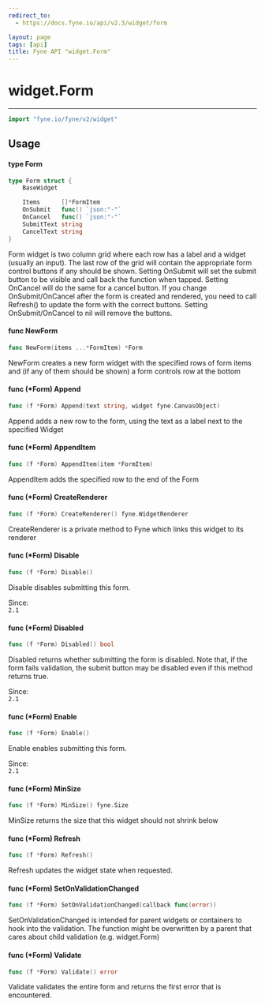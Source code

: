 ```yaml
---
redirect_to:
  - https://docs.fyne.io/api/v2.3/widget/form

layout: page
tags: [api]
title: Fyne API "widget.Form"
---
```



# widget.Form
---
```go
import "fyne.io/fyne/v2/widget"
```

## Usage

#### type Form

```go
type Form struct {
	BaseWidget

	Items      []*FormItem
	OnSubmit   func() `json:"-"`
	OnCancel   func() `json:"-"`
	SubmitText string
	CancelText string
}
```

Form widget is two column grid where each row has a label and a widget (usually an input). The last row of the grid will contain the appropriate form control buttons if any should be shown. Setting OnSubmit will set the submit button to be visible and call back the function when tapped. Setting OnCancel will do the same for a cancel button. If you change OnSubmit/OnCancel after the form is created and rendered, you need to call Refresh() to update the form with the correct buttons. Setting OnSubmit/OnCancel to nil will remove the buttons.

#### func  NewForm

```go
func NewForm(items ...*FormItem) *Form
```
NewForm creates a new form widget with the specified rows of form items and (if any of them should be shown) a form controls row at the bottom

#### func (*Form) Append

```go
func (f *Form) Append(text string, widget fyne.CanvasObject)
```
Append adds a new row to the form, using the text as a label next to the specified Widget

#### func (*Form) AppendItem

```go
func (f *Form) AppendItem(item *FormItem)
```
AppendItem adds the specified row to the end of the Form

#### func (*Form) CreateRenderer

```go
func (f *Form) CreateRenderer() fyne.WidgetRenderer
```
CreateRenderer is a private method to Fyne which links this widget to its renderer

#### func (*Form) Disable

```go
func (f *Form) Disable()
```
Disable disables submitting this form.


<div class="since">Since: <code>
2.1</code></div>

#### func (*Form) Disabled

```go
func (f *Form) Disabled() bool
```
Disabled returns whether submitting the form is disabled. Note that, if the form fails validation, the submit button may be disabled even if this method returns true.


<div class="since">Since: <code>
2.1</code></div>

#### func (*Form) Enable

```go
func (f *Form) Enable()
```
Enable enables submitting this form.


<div class="since">Since: <code>
2.1</code></div>

#### func (*Form) MinSize

```go
func (f *Form) MinSize() fyne.Size
```
MinSize returns the size that this widget should not shrink below

#### func (*Form) Refresh

```go
func (f *Form) Refresh()
```
Refresh updates the widget state when requested.

#### func (*Form) SetOnValidationChanged

```go
func (f *Form) SetOnValidationChanged(callback func(error))
```
SetOnValidationChanged is intended for parent widgets or containers to hook into the validation. The function might be overwritten by a parent that cares about child validation (e.g. widget.Form)

#### func (*Form) Validate

```go
func (f *Form) Validate() error
```
Validate validates the entire form and returns the first error that is encountered.
